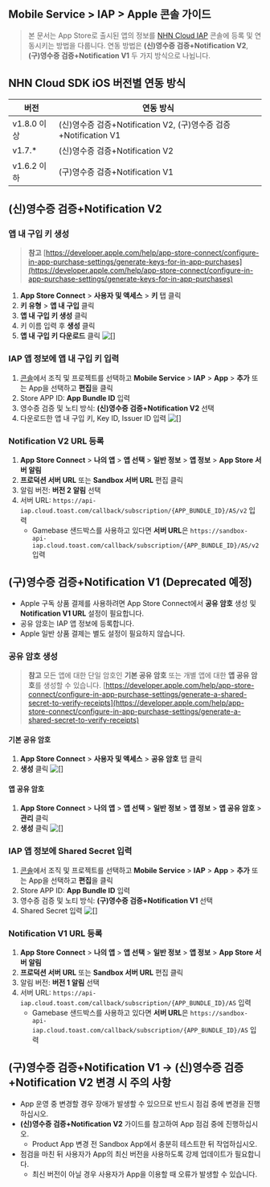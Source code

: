 ## Mobile Service > IAP > Apple 콘솔 가이드

> 본 문서는 App Store로 출시된 앱의 정보를 [NHN Cloud IAP](https://docs.nhncloud.com/ko/Mobile%20Service/IAP/ko/Overview/) 콘솔에 등록 및 연동시키는 방법을 다룹니다.
> 연동 방법은 **(신)영수증 검증+Notification V2**, **(구)영수증 검증+Notification V1** 두 가지 방식으로 나뉩니다.

## NHN Cloud SDK iOS 버전별 연동 방식
| 버전        | 연동 방식                                                 |
|-----------|----------------------------------------------------------|
| v1.8.0 이상 | (신)영수증 검증+Notification V2, (구)영수증 검증+Notification V1 |
| v1.7.*    | (신)영수증 검증+Notification V2                              |
| v1.6.2 이하 | (구)영수증 검증+Notification V1                              |


## (신)영수증 검증+Notification V2
### 앱 내 구입 키 생성
> **참고** 
> [https://developer.apple.com/help/app-store-connect/configure-in-app-purchase-settings/generate-keys-for-in-app-purchases](https://developer.apple.com/help/app-store-connect/configure-in-app-purchase-settings/generate-keys-for-in-app-purchases)

1. **App Store Connect** > **사용자 및 액세스** > **키** 탭 클릭
2. **키 유형** > **앱 내 구입** 클릭
3. **앱 내 구입 키 생성** 클릭
4. 키 이름 입력 후 **생성** 클릭
5. **앱 내 구입 키 다운로드** 클릭
![[]](http://static.toastoven.net/prod_iap/iap-console-apple-in-app-purchase-key.png)

### IAP 앱 정보에 앱 내 구입 키 입력
1. [콘솔](https://console.nhncloud.com)에서 조직 및 프로젝트를 선택하고 **Mobile Service** > **IAP** > **App** > **추가** 또는 App을 선택하고 **편집**을 클릭
2. Store APP ID: **App Bundle ID** 입력
3. 영수증 검증 및 노티 방식: **(신)영수증 검증+Notification V2** 선택
4. 다운로드한 앱 내 구입 키, Key ID, Issuer ID 입력
![[]](http://static.toastoven.net/prod_iap/iap-console-apple-edit-v2.png)

### Notification V2 URL 등록
1. **App Store Connect** > **나의 앱** > **앱 선택** > **일반 정보** > **앱 정보** > **App Store 서버 알림**
2. **프로덕션 서버 URL** 또는 **Sandbox 서버 URL** 편집 클릭
3. 알림 버전: **버전 2 알림** 선택
4. 서버 URL: `https://api-iap.cloud.toast.com/callback/subscription/{APP_BUNDLE_ID}/AS/v2` 입력
    - Gamebase 샌드박스를 사용하고 있다면 **서버 URL**은 `https://sandbox-api-iap.cloud.toast.com/callback/subscription/{APP_BUNDLE_ID}/AS/v2` 입력


## (구)영수증 검증+Notification V1 (Deprecated 예정)
- Apple 구독 상품 결제를 사용하려면 App Store Connect에서 **공유 암호** 생성 및 **Notification V1 URL** 설정이 필요합니다.
- 공유 암호는 IAP 앱 정보에 등록합니다.
- Apple 일반 상품 결제는 별도 설정이 필요하지 않습니다.

### 공유 암호 생성
> **참고**
> 모든 앱에 대한 단일 암호인 **기본 공유 암호** 또는 개별 앱에 대한 **앱 공유 암호**를 생성할 수 있습니다.
> [https://developer.apple.com/help/app-store-connect/configure-in-app-purchase-settings/generate-a-shared-secret-to-verify-receipts](https://developer.apple.com/help/app-store-connect/configure-in-app-purchase-settings/generate-a-shared-secret-to-verify-receipts)

#### 기본 공유 암호
1. **App Store Connect** > **사용자 및 액세스** > **공유 암호** 탭 클릭
2. **생성** 클릭
![[]](http://static.toastoven.net/prod_iap/iap-console-apple-primary-shared-secret.png)

#### 앱 공유 암호
1. **App Store Connect** > **나의 앱** > **앱 선택** > **일반 정보** > **앱 정보** > **앱 공유 암호** > **관리** 클릭
2. **생성** 클릭
![[]](http://static.toastoven.net/prod_iap/iap-console-apple-app-specific-shared-secret.png)

### IAP 앱 정보에 Shared Secret 입력
1. [콘솔](https://console.nhncloud.com)에서 조직 및 프로젝트를 선택하고 **Mobile Service** > **IAP** > **App** > **추가** 또는 App을 선택하고 **편집**을 클릭
2. Store APP ID: **App Bundle ID** 입력
3. 영수증 검증 및 노티 방식: **(구)영수증 검증+Notification V1** 선택
4. Shared Secret 입력
![[]](http://static.toastoven.net/prod_iap/iap-console-apple-edit-v1.png)

### Notification V1 URL 등록
1. **App Store Connect** > **나의 앱** > **앱 선택** > **일반 정보** > **앱 정보** > **App Store 서버 알림**
2. **프로덕션 서버 URL** 또는 **Sandbox 서버 URL** 편집 클릭
3. 알림 버전: **버전 1 알림** 선택
4. 서버 URL: `https://api-iap.cloud.toast.com/callback/subscription/{APP_BUNDLE_ID}/AS` 입력
    - Gamebase 샌드박스를 사용하고 있다면 **서버 URL**은 `https://sandbox-api-iap.cloud.toast.com/callback/subscription/{APP_BUNDLE_ID}/AS` 입력


## (구)영수증 검증+Notification V1 → (신)영수증 검증+Notification V2 변경 시 주의 사항
- App 운영 중 변경할 경우 장애가 발생할 수 있으므로 반드시 점검 중에 변경을 진행하십시오.
- **(신)영수증 검증+Notification V2** 가이드를 참고하여 App 점검 중에 진행하십시오.
    - Product App 변경 전 Sandbox App에서 충분히 테스트한 뒤 작업하십시오.
- 점검을 마친 뒤 사용자가 App의 최신 버전을 사용하도록 강제 업데이트가 필요합니다.
    - 최신 버전이 아닐 경우 사용자가 App을 이용할 때 오류가 발생할 수 있습니다.
